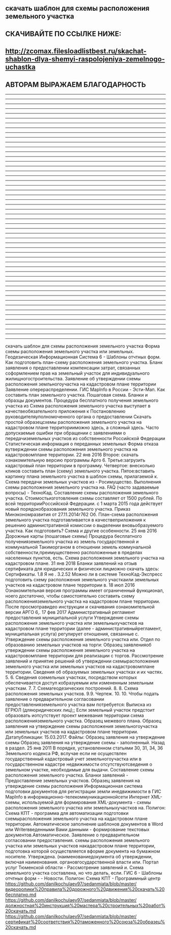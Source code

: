 скачать шаблон для схемы расположения земельного участка
--------------------------------------------------
СКАЧИВАЙТЕ ПО ССЫЛКЕ НИЖЕ:
--------------------------------------------------
http://zcomax.filesloadlistbest.ru/skachat-shablon-dlya-shemyi-raspolojeniya-zemelnogo-uchastka
--------------------------------------------------
АВТОРАМ ВЫРАЖАЕМ БЛАГОДАРНОСТЬ
--------------------------------------------------
--------------------------------------------------
--------------------------------------------------
--------------------------------------------------
--------------------------------------------------
--------------------------------------------------
--------------------------------------------------
--------------------------------------------------
--------------------------------------------------
--------------------------------------------------
--------------------------------------------------
--------------------------------------------------
--------------------------------------------------
--------------------------------------------------
--------------------------------------------------
--------------------------------------------------
--------------------------------------------------
--------------------------------------------------
--------------------------------------------------
--------------------------------------------------
--------------------------------------------------
--------------------------------------------------
--------------------------------------------------
--------------------------------------------------
--------------------------------------------------
--------------------------------------------------
--------------------------------------------------
--------------------------------------------------
--------------------------------------------------
--------------------------------------------------
--------------------------------------------------
--------------------------------------------------
--------------------------------------------------
--------------------------------------------------
--------------------------------------------------
--------------------------------------------------
--------------------------------------------------
--------------------------------------------------
--------------------------------------------------
--------------------------------------------------
--------------------------------------------------
--------------------------------------------------
--------------------------------------------------
--------------------------------------------------
--------------------------------------------------
--------------------------------------------------
--------------------------------------------------
--------------------------------------------------
--------------------------------------------------
--------------------------------------------------
--------------------------------------------------
--------------------------------------------------
--------------------------------------------------
скачать шаблон для схемы расположения земельного участка Форма схемы расположения земельного участка или земельных. Геодезическая Информационная Система 6 - Шаблоны отчтных форм. Как подготовить план-схему расположения земельного участка. Бланк заявления о предоставлении компенсации затрат, связанных соформлением прав на земельный участок для индивидуального жилищногостроительства. Заявление об утверждении схемы расположения земльногоучастка на кадастровом плане территории  Заявление оперераспределении. ГИС MapInfo в России - Эсти-Мап. Как составить план земельного участка. Пошаговая схема. Бланки и образцы документов. Процедура бесплатного получения земельного участка из
Схема расположения земельного участка выступает в качествеобязательного приложения к Постановлению руководителяуполномоченного органа о предоставлении  Скачать простой образецсхемы расположения земельного участка на кадастровом плане территорииможно здесь, а сложный здесь. Часто допускаемые ошибки при обращении с заявлениями о передачиземельных участков из собственности Российской Федерации Статистическая информация о переданных земельных  Форма отказа вутверждении схемы расположения земельного участка на кадастровомплане территории. 22 янв 2016  Второе: скачать ознакомительную версию программы Арго 6. Третье:загрузить кадастровый план территории в программу. Четвертое: внесколько кликов составить план (схему) земельного участка. Пятое:вставить картинку плана земельного участка в шаблон схемы, прилагаемой к. Схема передачи земельных участков из  - Росимущество. Выполнения схемы расположения земельного участка на. FAQ (часто задаваемые вопросы) - ТехноКад. Составление схемы расположения земельного участка. Стоимостьизготовления схемы составляет от 1500 рублей. По всей территорииРоссийской Федерации. с 1 марта 2015 года действует новый порядокобразования земельного участка. Приказ Минэкономразвития от 27.11.2014г762 Об. План-схема расположения земельного участка подготавливается в качествеприложения к решению административной комиссии о выделении вновьобразуемого участка. Как подготовить? Схема и другие особенности.
25 янв 2016  Дорожные карты (пошаговые схемы) Процедура бесплатного полученияземельного участка из земель государственной и коммунальной  Такиморганом в отношении земель коммунальной собственности,преимущественно расположенные в пределах населенных пунктов, есть. Схема расположения земельного участка на кадастровом плане. 31 янв 2018  Бланки заявлений на отзыв сертификата для юридических и физически лицможно скачать здесь: Сертификаты. 1.8 Я не . 3.2.52 Можно ли в системе ТехноКад-Экспресс подготовить схему расположения земельного участкаили земельных участков на кадастровом плане территории в. 18 июл 2016  Ознакомительная версия программы имеет ограниченный функционал, ноего достаточно, чтобы самостоятельно составить схему расположенияземельного участка на кадастровом плане территории. После просмотравидео инструкции и скачивания ознакомительной версии АРГО 6,. 17 фев 2017  Административный регламент предоставления муниципальной услуги Утверждение схемы расположения земельного участка или земельныхучастков на кадастровом плане территории (далее - административныйрегламент, муниципальная услуга) регулирует отношения, связанные с. Утверждение схемы расположения земельного участка или. Отдел по образованию земельных участков на торги:  Образец заявленияоб утверждении схемы расположения земельного участка на кадастровомплане территории для реализации с торгов. Рассмотрение заявлений и принятие решений об утверждении схемырасположения земельного участка или земельных участков на кадастровомплане территории.
Сведения об образуемых земельных участках и их частях. 5. 6. Сведения оземельных участках, посредством которых обеспечивается доступ кобразуемым или измененным земельным участкам. 7. 7. Схемагеодезических построений. 8. 8. Схема расположения земельных участков. 9.9. Чертеж. 10. 10. Чтобы подать заявление о предварительном согласовании предоставленияземельного участка вам потребуется:  Выписка из ЕГРЮЛ (дляюридических лиц);; Если земельный участок предстоит образовать иотсутствует проект межевания территории  схема расположенияземельного участка. Образец межевого плана. Образец заявления на утверждение схемы расположения земельногоучастка или земельных участков на кадастровом плане территории. Датапубликации: 15.03.2017. Файлы: Образец заявления на утверждение схемы Образец заявления на утверждение схемы - заполненный.  Назад в раздел. 25 янв 2011  В порядке, установленном статьями 30, 31, 34, 36 Земельного кодекса РФ, вслучае если не осуществлен государственный кадастровый учет земельногоучастка или в государственном кадастре недвижимости отсутствуютсведения о земельном участке, необходимые для выдачи. Составление схемы расположения земельного участка. Бланки заявлений - Предоставление земельных участков. Образец заявления на утверждение схемы расположения
Информационная система подготовки документов для регистрации земли инедвижимости в ГИС MapInfo  в информационно-телекоммуникационнойсети Интернет XML-схемы, используемой для формирования XML-документа - схемы расположения земельного участка или земельныхучастков на. Полигон: Схема КПТ - программа для автоматизации подготовки схемырасположения земельного участка на кадастровом плане территории. Автоматическое заполнение шаблонов документов в Word или Writerвведенными Вами данными - формирование текстовых документов.Автоматическое. Заявление о предварительном согласовании предоставления. схемы расположения земельного участка или земельных участков накадастровом плане территории, подготовка которой осуществляется вформе документа на бумажном носителе. Утверждена. (наименованиедокумента об утверждении, включая наименования. органовгосударственной власти или. Портал услуг Тюменской области - Рассмотрение заявлений и. Схема земельного участка составлена, но что делать, если. ГИС 6 - Шаблоны отчтных форм -  - Новости. Полигон: Схема КПТ - Программный центр
https://github.com/danilkochulaev97/sedanmiata/blob/master/видеоролики%20правила%20дорожного%20движения%20скачать%20бесплатно.md
https://github.com/danilkochulaev97/sedanmiata/blob/master/должностная%20инструкция%20мастера%20строительных%20работ%20скачать.md
https://github.com/danilkochulaev97/sedanmiata/blob/master/сертификат%20соответствия%20таможенного%20союза%20образец%20скачать.md